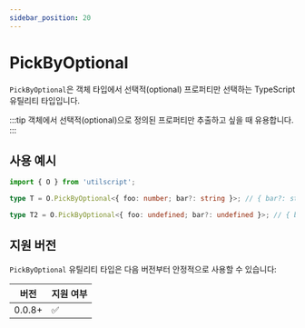 ```yaml
---
sidebar_position: 20
---
```


# PickByOptional

`PickByOptional`은 객체 타입에서 선택적(optional) 프로퍼티만 선택하는 TypeScript 유틸리티 타입입니다.

:::tip
객체에서 선택적(optional)으로 정의된 프로퍼티만 추출하고 싶을 때 유용합니다.
:::

## 사용 예시

```ts
import { O } from 'utilscript';

type T = O.PickByOptional<{ foo: number; bar?: string }>; // { bar?: string }

type T2 = O.PickByOptional<{ foo: undefined; bar?: undefined }>; // { bar?: undefined }
```

## 지원 버전

`PickByOptional` 유틸리티 타입은 다음 버전부터 안정적으로 사용할 수 있습니다:

| 버전   | 지원 여부 |
| ------ | --------- |
| 0.0.8+ | ✅        |
